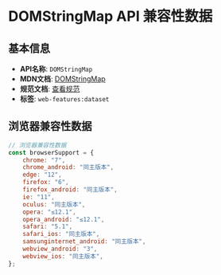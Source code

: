 # DOMStringMap API 兼容性数据

## 基本信息

- **API名称**: `DOMStringMap`
- **MDN文档**: [DOMStringMap](https://developer.mozilla.org/docs/Web/API/DOMStringMap)
- **规范文档**: [查看规范](https://html.spec.whatwg.org/multipage/dom.html#domstringmap)
- **标签**: `web-features:dataset`

## 浏览器兼容性数据

```javascript
// 浏览器兼容性数据
const browserSupport = {
    chrome: "7",
    chrome_android: "同主版本",
    edge: "12",
    firefox: "6",
    firefox_android: "同主版本",
    ie: "11",
    oculus: "同主版本",
    opera: "≤12.1",
    opera_android: "≤12.1",
    safari: "5.1",
    safari_ios: "同主版本",
    samsunginternet_android: "同主版本",
    webview_android: "3",
    webview_ios: "同主版本",
};

```

